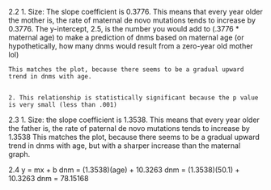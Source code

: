 2.2
	1. Size: The slope coefficient is 0.3776. This means that every year older the mother is, the rate of maternal de novo mutations tends to increase by 0.3776. The y-intercept, 2.5, is the number you would add to (.3776 * maternal age) to make a prediction of dnms based on maternal age (or hypothetically, how many dnms would result from a zero-year old mother lol)
	
	This matches the plot, because there seems to be a gradual upward trend in dnms with age.


	2. This relationship is statistically significant because the p value is very small (less than .001)

2.3 
	1. Size: the slope coefficient is 1.3538. This means that every year older the father is, the rate of paternal de novo mutations tends to increase by 1.3538
	This matches the plot, because there seems to be a gradual upward trend in dnms with age, but with a sharper increase than the maternal graph.



2.4
	y = mx + b
	dnm = (1.3538)(age) + 10.3263
	dnm = (1.3538)(50.1) + 10.3263
	dnm = 78.15168
